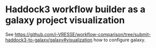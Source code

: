 # Haddock3 workflow builder as a galaxy project visualization

See https://github.com/i-VRESSE/workflow-comparison/tree/submit-haddock3-to-galaxy/galaxy#visualization how to configure galaxy.
